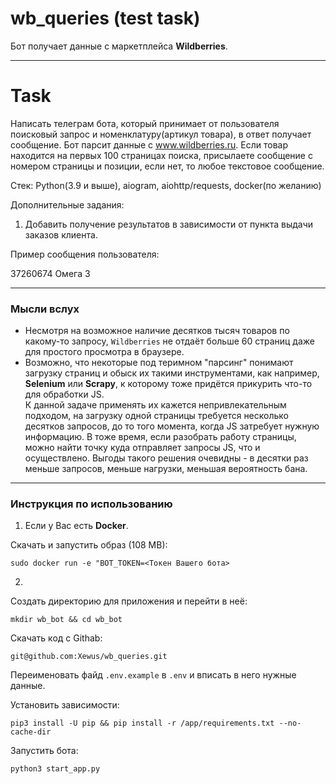 # wb_queries (test task)
Бот получает данные с маркетплейса **Wildberries**.
***
# Task
Написать телеграм бота, который принимает от пользователя поисковый запрос и номенклатуру(артикул товара),  в ответ получает сообщение. Бот парсит данные с www.wildberries.ru. Если товар находится на первых 100 страницах поиска, присылаете сообщение с номером страницы и позиции, если нет, то любое текстовое сообщение. 

Стек: Python(3.9 и выше), aiogram, aiohttp/requests, docker(по желанию)

Дополнительные задания:
1) Добавить получение результатов в зависимости от пункта выдачи заказов клиента.

Пример сообщения пользователя:

37260674 Омега 3
***
### Мысли вслух
- Несмотря на возможное наличие десятков тысяч товаров по какому-то запросу, `Wildberries` не отдаёт больше 60 страниц даже для простого просмотра в браузере.
- Возможно, что некоторые под теримном "парсинг" понимают загрузку страниц и обыск их такими инструментами, как например, **Selenium** или **Scrapy**, к которому тоже придётся прикурить что-то для обработки JS.  
К данной задаче применять их кажется непривлекательным подходом, на загрузку одной страницы требуется несколько десятков запросов, до то того момента, когда JS затребует нужную информацию. В тоже время, если разобрать работу страницы, можно найти точку куда отправляет запросы JS, что и осуществлено. Выгоды такого решения очевидны - в десятки раз меньше запросов, меньше нагрузки, меньшая вероятность бана.
***
### Инструкция по использованию

1. Если у Вас есть **Docker**.

Скачать и запустить образ (108 МВ):
```
sudo docker run -e "BOT_TOKEN=<Токен Вашего бота>
```
2.
Создать директорию для приложения и перейти в неё:
```
mkdir wb_bot && cd wb_bot
```
Скачать код с Githab:
```
git@github.com:Xewus/wb_queries.git
```
Переименовать файд `.env.example` в `.env` и вписать в него нужные данные.

Установить зависимости:
```
pip3 install -U pip && pip install -r /app/requirements.txt --no-cache-dir
```
Запустить бота:
```
python3 start_app.py
```